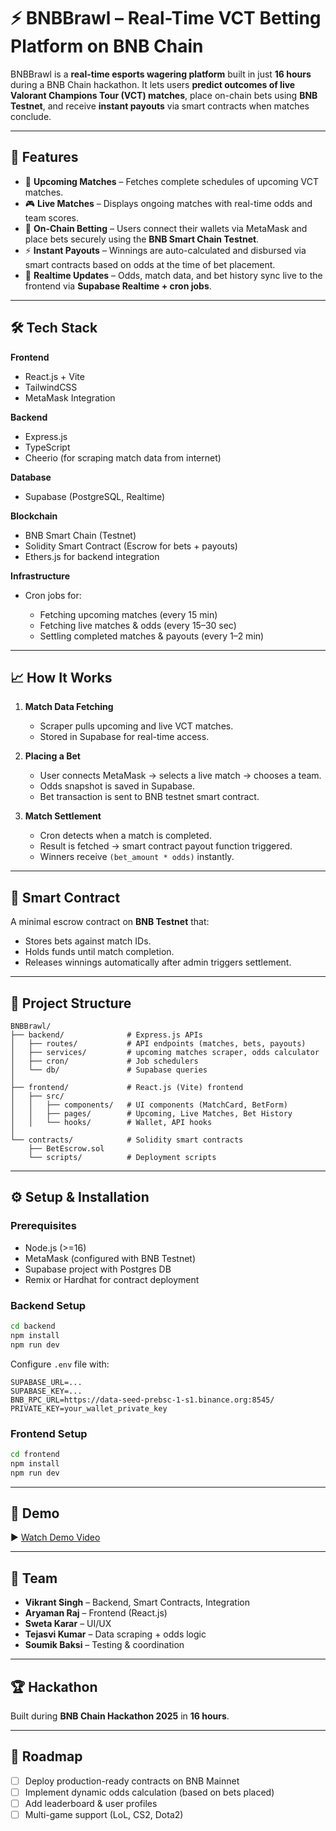 # ⚡ BNBBrawl – Real-Time VCT Betting Platform on BNB Chain

BNBBrawl is a **real-time esports wagering platform** built in just **16 hours** during a BNB Chain hackathon.
It lets users **predict outcomes of live Valorant Champions Tour (VCT) matches**, place on-chain bets using **BNB Testnet**, and receive **instant payouts** via smart contracts when matches conclude.

---

## 🚀 Features

* 📅 **Upcoming Matches** – Fetches complete schedules of upcoming VCT matches.
* 🎮 **Live Matches** – Displays ongoing matches with real-time odds and team scores.
* 💸 **On-Chain Betting** – Users connect their wallets via MetaMask and place bets securely using the **BNB Smart Chain Testnet**.
* ⚡ **Instant Payouts** – Winnings are auto-calculated and disbursed via smart contracts based on odds at the time of bet placement.
* 🔄 **Realtime Updates** – Odds, match data, and bet history sync live to the frontend via **Supabase Realtime + cron jobs**.

---

## 🛠 Tech Stack

**Frontend**

* React.js + Vite
* TailwindCSS
* MetaMask Integration

**Backend**

* Express.js
* TypeScript
* Cheerio (for scraping match data from internet)

**Database**

* Supabase (PostgreSQL, Realtime)

**Blockchain**

* BNB Smart Chain (Testnet)
* Solidity Smart Contract (Escrow for bets + payouts)
* Ethers.js for backend integration

**Infrastructure**

* Cron jobs for:

  * Fetching upcoming matches (every 15 min)
  * Fetching live matches & odds (every 15–30 sec)
  * Settling completed matches & payouts (every 1–2 min)

---

## 📈 How It Works

1. **Match Data Fetching**

   * Scraper pulls upcoming and live VCT matches.
   * Stored in Supabase for real-time access.

2. **Placing a Bet**

   * User connects MetaMask → selects a live match → chooses a team.
   * Odds snapshot is saved in Supabase.
   * Bet transaction is sent to BNB testnet smart contract.

3. **Match Settlement**

   * Cron detects when a match is completed.
   * Result is fetched → smart contract payout function triggered.
   * Winners receive `(bet_amount * odds)` instantly.

---

## 🔗 Smart Contract

A minimal escrow contract on **BNB Testnet** that:

* Stores bets against match IDs.
* Holds funds until match completion.
* Releases winnings automatically after admin triggers settlement.

---

## 📂 Project Structure

```
BNBBrawl/
├── backend/              # Express.js APIs
│   ├── routes/           # API endpoints (matches, bets, payouts)
│   ├── services/         # upcoming matches scraper, odds calculator
│   ├── cron/             # Job schedulers
│   └── db/               # Supabase queries
│
├── frontend/             # React.js (Vite) frontend
│   ├── src/
│   │   ├── components/   # UI components (MatchCard, BetForm)
│   │   ├── pages/        # Upcoming, Live Matches, Bet History
│   │   └── hooks/        # Wallet, API hooks
│
└── contracts/            # Solidity smart contracts
    ├── BetEscrow.sol
    └── scripts/          # Deployment scripts
```

---

## ⚙️ Setup & Installation

### Prerequisites

* Node.js (>=16)
* MetaMask (configured with BNB Testnet)
* Supabase project with Postgres DB
* Remix or Hardhat for contract deployment

### Backend Setup

```bash
cd backend
npm install
npm run dev
```

Configure `.env` file with:

```
SUPABASE_URL=...
SUPABASE_KEY=...
BNB_RPC_URL=https://data-seed-prebsc-1-s1.binance.org:8545/
PRIVATE_KEY=your_wallet_private_key
```

### Frontend Setup

```bash
cd frontend
npm install
npm run dev
```

---

## 🎥 Demo

▶️ [Watch Demo Video](https://youtu.be/jvT85thNhts)

---

## 👥 Team

* **Vikrant Singh** – Backend, Smart Contracts, Integration
* **Aryaman Raj** – Frontend (React.js)
* **Sweta Karar** – UI/UX
* **Tejasvi Kumar** – Data scraping + odds logic
* **Soumik Baksi** – Testing & coordination

---

## 🏆 Hackathon

Built during **BNB Chain Hackathon 2025** in **16 hours**.

---

## 📌 Roadmap

* [ ] Deploy production-ready contracts on BNB Mainnet
* [ ] Implement dynamic odds calculation (based on bets placed)
* [ ] Add leaderboard & user profiles
* [ ] Multi-game support (LoL, CS2, Dota2)
